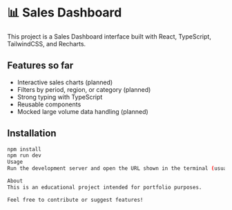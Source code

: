 # 📊 Sales Dashboard

This project is a Sales Dashboard interface built with React, TypeScript, TailwindCSS, and Recharts.

## Features so far

- Interactive sales charts (planned)
- Filters by period, region, or category (planned)
- Strong typing with TypeScript
- Reusable components
- Mocked large volume data handling (planned)

## Installation

```bash
npm install
npm run dev
Usage
Run the development server and open the URL shown in the terminal (usually http://localhost:5173).

About
This is an educational project intended for portfolio purposes.

Feel free to contribute or suggest features!